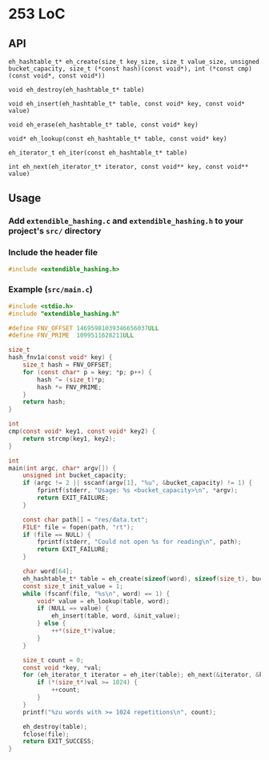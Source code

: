 # 253 LoC

## API

`eh_hashtable_t* eh_create(size_t key_size, size_t value_size, unsigned bucket_capacity, size_t (*const hash)(const void*), int (*const cmp)(const void*, const void*))`

`void eh_destroy(eh_hashtable_t* table)`

`void eh_insert(eh_hashtable_t* table, const void* key, const void* value)`

`void eh_erase(eh_hashtable_t* table, const void* key)`

`void* eh_lookup(const eh_hashtable_t* table, const void* key)`

`eh_iterator_t eh_iter(const eh_hashtable_t* table)`

`int eh_next(eh_iterator_t* iterator, const void** key, const void** value)`

## Usage
### Add `extendible_hashing.c` and `extendible_hashing.h` to your project's `src/` directory
### Include the header file
```c
#include <extendible_hashing.h>
```
### Example (`src/main.c`)
```c
#include <stdio.h>
#include "extendible_hashing.h"

#define FNV_OFFSET 14695981039346656037ULL
#define FNV_PRIME  1099511628211ULL

size_t
hash_fnv1a(const void* key) {
    size_t hash = FNV_OFFSET;
    for (const char* p = key; *p; p++) {
        hash ^= (size_t)*p;
        hash *= FNV_PRIME;
    }
    return hash;
}

int
cmp(const void* key1, const void* key2) {
    return strcmp(key1, key2);
}

int
main(int argc, char* argv[]) {
    unsigned int bucket_capacity;
    if (argc != 2 || sscanf(argv[1], "%u", &bucket_capacity) != 1) {
        fprintf(stderr, "Usage: %s <bucket_capacity>\n", *argv);
        return EXIT_FAILURE;
    }

    const char path[] = "res/data.txt";
    FILE* file = fopen(path, "rt");
    if (file == NULL) {
        fprintf(stderr, "Could not open %s for reading\n", path);
        return EXIT_FAILURE;
    }

    char word[64];
    eh_hashtable_t* table = eh_create(sizeof(word), sizeof(size_t), bucket_capacity, hash_fnv1a, cmp);
    const size_t init_value = 1;
    while (fscanf(file, "%s\n", word) == 1) {
        void* value = eh_lookup(table, word);
        if (NULL == value) {
            eh_insert(table, word, &init_value);
        } else {
            ++*(size_t*)value;
        }
    }

    size_t count = 0;
    const void *key, *val;
    for (eh_iterator_t iterator = eh_iter(table); eh_next(&iterator, &key, &val);) {
        if (*(size_t*)val >= 1024) {
            ++count;
        }
    }
    printf("%zu words with >= 1024 repetitions\n", count);

    eh_destroy(table);
    fclose(file);
    return EXIT_SUCCESS;
}
```
